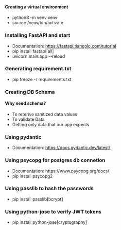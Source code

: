 #### Creating a virtual environment
* python3 -m venv venv
* source /venv/bin/activate

### Installing FastAPI and start
* Documentation: https://fastapi.tiangolo.com/tutorial
* pip install fastapi[all]
* uvicorn main:app --reload 

### Generating requirement.txt
* pip freeze -r requirements.txt

### Creating DB Schema
#### Why need schema?
* To reterive sanitized data values
* To validate Data
* Getting only data that our app expects
### Using pydantic
* Documentation: https://docs.pydantic.dev/latest/

### Using psycopg for postgres db connetion
* Documentation: https://www.psycopg.org/docs/
* pip install psycopg2

### Using passlib to hash the passwords
*  pip install passlib[bcrypt]

### Using python-jose to verify JWT tokens
* pip install python-jose[cryptography]